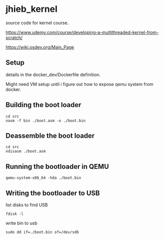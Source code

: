 # jhieb_kernel
source code for kernel course.

https://www.udemy.com/course/developing-a-multithreaded-kernel-from-scratch/

https://wiki.osdev.org/Main_Page

## Setup

details in the docker_dev/Dockerfile definition.

Might need VM setup until i figure out how to expose qemu system from docker.

## Building the boot loader

```
cd src
nasm -f bin ./boot.asm -o ./boot.bin
```

## Deassemble the boot loader

```
cd src
ndisasm ./boot.asm
```

## Running the bootloader in QEMU

```
qemu-system-x86_64 -hda ./boot.bin
```

## Writing the bootloader to USB

list disks to find USB

```
fdisk -l
```

write bin to usb
```
sudo dd if=./boot.bin of=/dev/sdb
```

